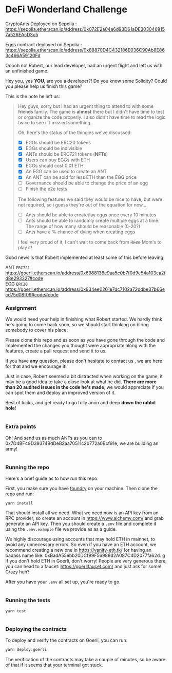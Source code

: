 # DeFi Wonderland Challenge

CryptoAnts Deployed on Sepolia : https://sepolia.etherscan.io/address/0x072E2a04a6d93D61aDE3030468157a526EAcD3c5

Eggs contract deployed on Sepolia : https://sepolia.etherscan.io/address/0x88870D4C432186E036C90Ab8E863c466A59120Fd

Ooooh no! Robert, our lead developer, had an urgent flight and left us with an unfinished game.

Hey you, yes **YOU**, are you a developer?! Do you know some Solidity? Could you please help us finish this game?

This is the note he left us:

> Hey guys, sorry but I had an urgent thing to attend to with some ~~friends~~ family.
> The game is **almost** there but I didn't have time to test or organize the code properly. I also didn't have time to read the logic twice to see if I missed something.
>
> Oh, here's the status of the thingies we've discussed:
>
> - [x] EGGs should be ERC20 tokens
> - [x] EGGs should be indivisible
> - [x] ANTs should be ERC721 tokens (**NFTs**)
> - [x] Users can buy EGGs with ETH
> - [x] EGGs should cost 0.01 ETH
> - [x] An EGG can be used to create an ANT
> - [x] An ANT can be sold for less ETH than the EGG price
> - [ ] Governance should be able to change the price of an egg
> - [ ] Finish the e2e tests
>
> The following features we said they would be nice to have, but were not required, so i guess they're out of the equation for now...
>
> - [ ] Ants should be able to create/lay eggs once every 10 minutes
> - [ ] Ants should be able to randomly create multiple eggs at a time. The range of how many should be reasonable (0-20?)
> - [ ] Ants have a % chance of dying when creating eggs
>
> I feel very proud of it, I can't wait to come back from ~~Ibiza~~ Mom's to play it!

Good news is that Robert implemented at least some of this before leaving:

ANT `ERC721` https://goerli.etherscan.io/address/0x6988138e9aa5c0b7f0d9e54a103ca2fd8e293327#code
<br/>
EGG `ERC20`
https://goerli.etherscan.io/address/0x934ee0261e7dc7102a72ddbe37b66ecd75d08f09#code#code

### Assignment

We would need your help in finishing what Robert started. We hardly think he's going to come back soon, so we should start thinking on hiring somebody to cover his place.

Please clone this repo and as soon as you have gone through the code and implemented the changes you thought were appropriate along with the features, create a pull request and send it to us.

If you have **any** question, please don't hesitate to contact us , we are here for that and we encourage it!

Just in case, Robert seemed a bit distracted when working on the game, it may be a good idea to take a close look at what he did. **There are more than 20 audited issues in the code he's made**, we would appreciate if you can spot them and deploy an improved version of it.

Best of lucks, and get ready to go fully anon and deep **down the rabbit hole**!

#

### Extra points

Oh! And send us as much ANTs as you can to 0x7D4BF49D39374BdDeB2aa70511c2b772a0Bcf91e, we are building an army!

#

### Running the repo

Here's a brief guide as to how run this repo.

First, you make sure you have [foundry](https://github.com/foundry-rs/foundry) on your machine.
Then clone the repo and run:

```
yarn install
```

That should install all we need. What we need now is an API key from an RPC provider, so create an account in https://www.alchemy.com/ and grab generate an API key. Then you should create a `.env` file and complete it using the `.env.example` file we provide as as a guide.

We highly discourage using accounts that may hold ETH in mainnet, to avoid any unnecessary errors. So even if you have an ETH account, we recommend creating a new one in https://vanity-eth.tk/ for having an badass name like: 0xBadA55ebb20DCf99F56988d2A087C4D2077fa62d.
g
If you don't hold ETH in Goerli, don't worry! People are very generous there, you can head to a faucet: https://goerlifaucet.com/ and just ask for some! Crazy huh?

After you have your `.env` all set up, you're ready to go.

#

### Running the tests

```
yarn test
```

#

### Deploying the contracts

To deploy and verify the contracts on Goerli, you can run:

```jsx
yarn deploy:goerli
```

The verification of the contracts may take a couple of minutes, so be aware of that if it seems that your terminal got stuck.
